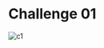 # Challenge 01
![c1](https://github.com/sndaba/2024DuBoisChallengeInRstats/assets/53818579/2fb7b644-7f05-4a88-bc9f-ccea75babb34)
